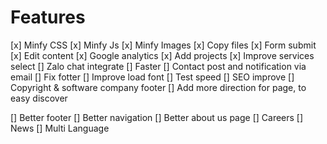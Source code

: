 # Features
[x] Minfy CSS
[x] Minfy Js
[x] Minfy Images
[x] Copy files
[x] Form submit
[x] Edit content
[x] Google analytics
[x] Add projects
[x] Improve services select
[] Zalo chat integrate
[] Faster
[] Contact post and notification via email
[] Fix fotter
[] Improve load font
[] Test speed
[] SEO improve
[] Copyright & software company footer
[] Add more direction for page, to easy discover

[] Better footer
[] Better navigation
[] Better about us page
[] Careers
[] News
[] Multi Language
